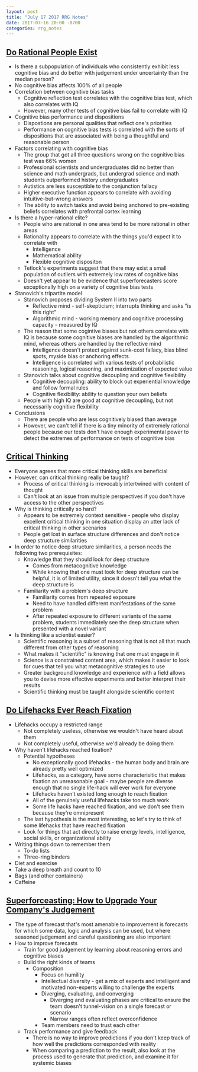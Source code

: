 ```yaml
---
layout: post
title: "July 17 2017 RRG Notes"
date: 2017-07-16 20:00 -0700
categories: rrg_notes
---
```


## [Do Rational People Exist](https://srconstantin.wordpress.com/2014/06/09/do-rationalists-exist)
* Is there a subpopulation of individuals who consistently exhibit less cognitive bias and do better with judgement under uncertainty than the median person?
* No cognitive bias affects 100% of all people
* Correlation between cognitive bias tasks
  * Cognitive reflection test correlates with the cognitive bias test, which also correlates with IQ
  * However, many other tests of cognitive bias fail to correlate with IQ
* Cognitive bias performance and dispositions
  * Dispostions are personal qualities that reflect one's priorities
  * Performance on cognitive bias tests is correlated with the sorts of dispositions that are associated with being a thoughtful and reasonable person
* Factors correlating with cognitive bias
  * The group that got all three questions wrong on the cognitive bias test was 66% women
  * Professional scientists and undergraduates did no better than science and math undergrads, but undergrad science and math students outperformed history undergraduates
  * Autistics are less susceptible to the conjunction fallacy
  * Higher executive function appears to correlate with avoiding intuitive-but-wrong answers
  * The ability to switch tasks and avoid being anchored to pre-existing beliefs correlates with prefrontal cortex learning
* Is there a hyper-rational elite?
  * People who are rational in one area tend to be more rational in other areas
  * Rationality appears to correlate with the things you'd expect it to correlate with
    * Intelligence
    * Mathematical ability
    * Flexible cognitive dispositon
  * Tetlock's experiments suggest that there may exist a small population of outliers with extremely low rates of cognitive bias
  * Doesn't yet appear to be evidence that superforecasters score exceptionally high on a variety of cognitive bias tests
* Stanovich's tripartite model
  * Stanovich proposes dividing System II into two parts
    * Reflective mind - self-skepticism; interrupts thinking and asks "is this right"
    * Algorithmic mind - working memory and cognitive processing capacity - measured by IQ
  * The reason that some cogintive biases but not others correlate with IQ is because some cognitive biases are handled by the algorithmic mind, whereas others are handled by the reflective mind
    * Intelligence doesn't protect against sunk-cost fallacy, bias blind spots, myside bias or anchoring effects
    * Intelligence is correlated with various tests of probabilistic reasoning, logical reasoning, and maximization of expected value
  * Stanovich talks about cognitive decoupling and cognitive flexibility
    * Cognitive decoupling: ability to block out experiential knowledge and follow formal rules
    * Cognitive flexibility: ability to question your own beliefs
  * People with high IQ are good at cognitive decoupling, but not necessarily cognitive flexibility
* Conclusions
  * There are people who are less cognitively biased than average
  * However, we can't tell if there is a tiny minority of extremely rational people because our tests don't have enough experimental power to detect the extremes of performance on tests of cognitive bias

## [Critical Thinking](http://www.aft.org/sites/default/files/periodicals/Crit_Thinking.pdf)
* Everyone agrees that more critical thinking skills are beneficial
* However, can critical thinking really be taught?
  * Process of critical thinking is irrevocably intertwined with content of thought
  * Can't look at an issue from multiple perspectives if you don't have access to the other perspectives
* Why is thinking critically so hard?
  * Appears to be extremely context sensitive - people who display excellent critical thinking in one situation display an utter lack of critical thinking in other scenarios
  * People get lost in surface structure differences and don't notice deep structure similarities
* In order to notice deep structure similarities, a person needs the following two prerequisites:
  * Knowledge that they should look for deep structure
    * Comes from metacognitive knowledge
    * While knowing that one must look for deep structure can be helpful, it is of limited utility, since it doesn't tell you what the deep structure is
  * Familiarity with a problem's deep structure
    * Familiarity comes from repeated exposure
    * Need to have handled different manifestations of the same problem
    * After repeated exposure to different variants of the same problem, students immediately see the deep structure when presented with a novel variant
* Is thinking like a scientist easier?
  * Scientific reasoning is a subset of reasoning that is not all that much different from other types of reasoning
  * What makes it "scientific" is knowing that one must engage in it
  * Science is a constrained content area, which makes it easier to look for cues that tell you what metacognitive strategies to use
  * Greater background knowledge and experience with a field allows you to devise more effective experiments and better interpret their results
  * Scientific thinking must be taught alongside scientific content

## [Do Lifehacks Ever Reach Fixation](http://slatestarcodex.com/2014/03/03/do-life-hacks-ever-reach-fixation/)
* Lifehacks occupy a restricted range
  * Not completely useless, otherwise we wouldn't have heard about them
  * Not completely useful, otherwise we'd already be doing them
* Why haven't lifehacks reached fixation?
  * Potential hypotheses
    * No exceptionally good lifehacks - the human body and brain are already pretty well optimized
    * Lifehacks, as a category, have some characterisitic that makes fixation an unreasonable goal - maybe people are diverse enough that no single life-hack will ever work for everyone
    * Lifehacks haven't existed long enough to reach fixation
    * All of the genuinely useful lifehacks take too much work
    * Some life hacks have reached fixation, and we don't see them because they're omnipresent
  * The last hypothesis is the most interesting, so let's try to think of some lifehacks that have reached fixation
  * Look for things that act directly to raise energy levels, intelligence, social skills, or organizational ability
* Writing things down to remember them
  * To-do lists
  * Three-ring binders
* Diet and exercise
* Take a deep breath and count to 10
* Bags (and other containers)
* Caffeine

## [Superforceasting: How to Upgrade Your Company's Judgement](https://hbr.org/2016/05/superforecasting-how-to-upgrade-your-companys-judgment)
* The type of forecast that's most amenable to improvement is forecasts for which some data, logic and analysis can be used, but where seasoned judgement and careful questioning are also important
* How to improve forecasts
  * Train for good judgement by learning about reasoning errors and cognitive biases
  * Build the right kinds of teams
    * Composition
      * Focus on humility
      * Intellectual diversity - get a mix of experts and intelligent and motivated non-experts willing to challenge the experts
      * Diverging, evaluating, and converging
        * Diverging and evaluating phases are critical to ensure the team doesn't tunnel-vision on a single forecast or scenario
        * Narrow ranges often reflect overconfidence
      * Team members need to trust each other
  * Track performance and give feedback
    * There is no way to improve predictions if you don't keep track of how well the predictions corresponded with reality
    * When comparing a prediction to the result, also look at the process used to generate that prediction, and examine it for systemic biases
